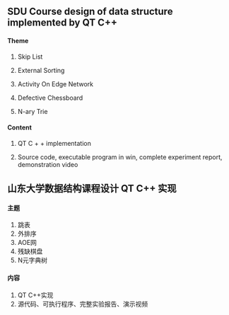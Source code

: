 ## SDU Course design of data structure implemented by QT C++

#### Theme

1. Skip List

2. External Sorting

3. Activity On Edge Network

4. Defective  Chessboard

5. N-ary Trie

#### Content

1. QT C + + implementation

2. Source code, executable program in win, complete experiment report, demonstration video





## 山东大学数据结构课程设计	QT C++ 实现
#### 主题
1. 跳表
2. 外排序
3. AOE网
4. 残缺棋盘
5. N元字典树
#### 内容
1. QT C++实现
2. 源代码、可执行程序、完整实验报告、演示视频